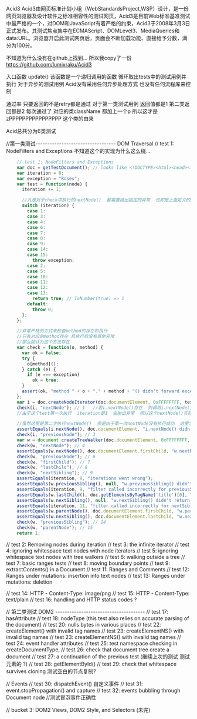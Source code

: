 Acid3
Acid3由网页标准计划小组（WebStandardsProject,WSP）设计，是一份网页浏览器及设计软件之标准相容性的测试网页，Acid3是目前Web标准基准测试中最严格的一个，对DOM和JavaScript有着严格的约束，Acid3于2008年3月3日正式发布。其测试焦点集中在ECMAScript、DOMLevel3、MediaQueries和data:URL。浏览器开启此测试网页后，页面会不断加载功能、直接给予分数，满分为100分。

不知道为什么没有在github上找到...
所以我copy了一份  https://github.com/lumixraku/Acid3


入口函数   update()
该函数是一个递归调用的函数   循环取出tests中的测试用例并执行
对于异步的测试用例  Acid没有采用任何异步处理方式  也没有任何流程库来控制

通过率
只要返回的不是retry都是通过
对于第一类测试用例  返回值都是1  第二类返回都是2
每次通过了  对应的类className 都加上一个p
所以这才是  zPPPPPPPPPPPPPPPP 这个类的由来



Acid总共分为6类测试

//第一类测试----------------------------------
DOM Traversal
// test 1: NodeFilters and Exceptions
不知道这个的实现为什么这么绕...
```javascript
    // test 1: NodeFilters and Exceptions
    var doc = getTestDocument(); // looks like <!DOCTYPE><html><head><title/><\head><body/><\html>     (the '\'s are to avoid validation errors)
    var iteration = 0;
    var exception = "Roses";
    var test = function(node) {
      iteration += 1;

      //凡是对于check中执行的nextNode()  都需要抛出指定的异常  也即是上面定义的对象exception
      switch (iteration) {
        case 1:
        case 3:
        case 4:
        case 6:
        case 7:
        case 8:
        case 9:
        case 14:
        case 15:
          throw exception;
        case 2:
        case 5:
        case 10:
        case 11:
        case 12:
        case 13:
          return true; // ToNumber(true) => 1
        default:
          throw 0;
      };
    };

    //非常严格的方式来检查method的存在和执行
    //只有对应的method存在 且执行后没有其他异常
    //那么就认为这个方法存在
    var check = function(o, method) {
      var ok = false;
      try {
        o[method]();
      } catch (e) {
        if (e === exception)
          ok = true;
      }
      assert(ok, "method " + o + "." + method + "() didn't forward exception");
    };
    var i = doc.createNodeIterator(doc.documentElement, 0xFFFFFFFF, test, true);
    check(i, "nextNode"); // 1   //若i.nextNode()存在  则调用i.nextNode()
    //由于这个test第一次执行  iteration是1  会抛出异常  所以这个nextNode()实际上没有执行成功

    //虽然这里是第二次执行nextNode()  但是由于第一次nextNode没有执行成功  这里才是第一次正确执行
    assertEquals(i.nextNode(), doc.documentElement, "i.nextNode() didn't return the right node"); // 2
    check(i, "previousNode"); // 3
    var w = document.createTreeWalker(doc.documentElement, 0xFFFFFFFF, test, true);
    check(w, "nextNode"); // 4
    assertEquals(w.nextNode(), doc.documentElement.firstChild, "w.nextNode() didn't return the right node"); // 5
    check(w, "previousNode"); // 6
    check(w, "firstChild"); // 7
    check(w, "lastChild"); // 8
    check(w, "nextSibling"); // 9
    assertEquals(iteration, 9, "iterations went wrong");
    assertEquals(w.previousSibling(), null, "w.previousSibling() didn't return the right node"); // doesn't call filter
    assertEquals(iteration, 9, "filter called incorrectly for previousSibling()");
    assertEquals(w.lastChild(), doc.getElementsByTagName('title')[0], "w.lastChild() didn't return the right node"); // 10
    assertEquals(w.nextSibling(), null, "w.nextSibling() didn't return the right node"); // 11 (filter called on parent, to see if it's included, otherwise it could skip that and find a nextsibling elsewhere)
    assertEquals(iteration, 11, "filter called incorrectly for nextSibling()");
    assertEquals(w.parentNode(), doc.documentElement.firstChild, "w.parentNode() didn't return the right node"); // 12
    assertEquals(w.nextSibling(), doc.documentElement.lastChild, "w.nextSibling() didn't return the right node"); // 13
    check(w, "previousSibling"); // 14
    check(w, "parentNode"); // 15
    return 1;
```



// test 2: Removing nodes during iteration
// test 3: the infinite iterator
// test 4: ignoring whitespace text nodes with node iterators
// test 5: ignoring whitespace text nodes with tree walkers
// test 6: walking outside a tree
// test 7: basic ranges tests
// test 8: moving boundary points
// test 9: extractContents() in a Document
// test 11: Ranges and Comments
// test 12: Ranges under mutations: insertion into text nodes
// test 13: Ranges under mutations: deletion


// test 14: HTTP - Content-Type: image/png
// test 15: HTTP - Content-Type: text/plain
// test 16: <object> handling and HTTP status codes ?

//  第二类测试 DOM2 --------------------------------------
// test 17: hasAttribute
// test 18: nodeType (this test also relies on accurate parsing of the document)
// test 20: nulls bytes in various places
// test 22: createElement() with invalid tag names
// test 23: createElementNS() with invalid tag names
// test 23: createElementNS() with invalid tag names
// test 24: event handler attributes
// test 25: test namespace checking in createDocumentType,
// test 26: check that document tree  create a document
// test 27: a continuation of the previous test (继续上次的测试  测试元素的 ?)
// test 28: getElementById()
// test 29: check that whitespace survives cloning  测试空白的节点复制?

// Events
// test 30: dispatchEvent()  自定义事件
// test 31: event.stopPropagation() and capture
// test 32: events bubbling through Document node //测试冒泡事件正确性



// bucket 3: DOM2 Views, DOM2 Style, and Selectors
(未完)



